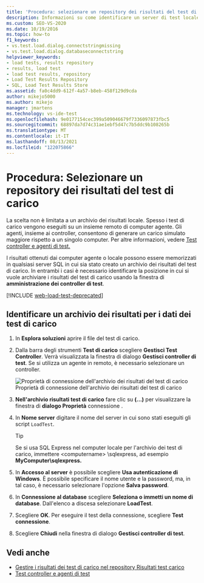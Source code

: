 ```yaml
---
title: 'Procedura: selezionare un repository dei risultati del test di carico'
description: Informazioni su come identificare un server di test locale o SQL per archiviare i risultati dei test. Il server deve avere un archivio dei risultati del test di carico.
ms.custom: SEO-VS-2020
ms.date: 10/19/2016
ms.topic: how-to
f1_keywords:
- vs.test.load.dialog.connectstringmissing
- vs.test.load.dialog.databaseconnectstring
helpviewer_keywords:
- load tests, results repository
- results, load test
- load test results, repository
- Load Test Results Repository
- SQL, Load Test Results Store
ms.assetid: fa0c4dd9-612f-4a57-b8eb-458f129d9cda
author: mikejo5000
ms.author: mikejo
manager: jmartens
ms.technology: vs-ide-test
ms.openlocfilehash: 9e0177154cec399a509046679f7336097873fbc5
ms.sourcegitcommit: 68897da7d74c31ae1ebf5d47c7b5ddc9b108265b
ms.translationtype: MT
ms.contentlocale: it-IT
ms.lasthandoff: 08/13/2021
ms.locfileid: "122075866"
---
```

# <a name="how-to-select-a-load-test-results-repository"></a>Procedura: Selezionare un repository dei risultati del test di carico

La scelta non è limitata a un archivio dei risultati locale. Spesso i test di carico vengono eseguiti su un insieme remoto di computer agente. Gli agenti, insieme ai controller, consentono di generare un carico simulato maggiore rispetto a un singolo computer. Per altre informazioni, vedere [Test controller e agenti di test.](configure-test-agents-and-controllers-for-load-tests.md)

I risultati ottenuti dai computer agente o locale possono essere memorizzati in qualsiasi server SQL in cui sia stato creato un archivio dei risultati del test di carico. In entrambi i casi è necessario identificare la posizione in cui si vuole archiviare i risultati del test di carico usando la finestra di **amministrazione dei controller di test**.

[!INCLUDE [web-load-test-deprecated](includes/web-load-test-deprecated.md)]

## <a name="identify-a-results-store-for-load-test-data"></a>Identificare un archivio dei risultati per i dati dei test di carico

1. In **Esplora soluzioni** aprire il file del test di carico.

2. Dalla barra degli strumenti **Test di carico** scegliere **Gestisci Test Controller**. Verrà visualizzata la finestra di dialogo **Gestisci controller di test**. Se si utilizza un agente in remoto, è necessario selezionare un controller.

     ![Proprietà di connessione dell'archivio dei risultati del test di carico](../test/media/loadtestconnectionproperties.png) Proprietà di connessione dell'archivio dei risultati del test di carico

3. **Nell'archivio risultati test di carico** fare clic su **(...)** per visualizzare la finestra di **dialogo Proprietà** connessione .

4. In **Nome server** digitare il nome del server in cui sono stati eseguiti gli script `LoadTest`.

    > [!TIP]
    > Se si usa SQL Express nel computer locale per l'archivio dei test di carico, immettere \<computername> \sqlexpress, ad esempio **MyComputer\sqlexpress.**

5. In **Accesso al server** è possibile scegliere **Usa autenticazione di Windows**. È possibile specificare il nome utente e la password, ma, in tal caso, è necessario selezionare l'opzione **Salva password**.

6. In **Connessione al database** scegliere **Seleziona o immetti un nome di database**. Dall'elenco a discesa selezionare **LoadTest**.

7. Scegliere **OK**. Per eseguire il test della connessione, scegliere **Test connessione**.

8. Scegliere **Chiudi** nella finestra di dialogo **Gestisci controller di test**.

## <a name="see-also"></a>Vedi anche

- [Gestire i risultati dei test di carico nel repository Risultati test carico](../test/manage-load-test-results-in-the-load-test-results-repository.md)
- [Test controller e agenti di test](configure-test-agents-and-controllers-for-load-tests.md)
